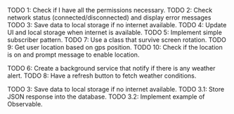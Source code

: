 TODO 1: Check if I have all the permissions necessary.
TODO 2: Check network status (connected/disconnected) and display error messages
TODO 3: Save data to local storage if no internet available.
TODO 4: Update UI and local storage when internet is available.
TODO 5: Implement simple subscriber pattern.
TODO 7: Use a class that survive screen rotation.
TODO 9: Get user location based on gps position.
TODO 10: Check if the location is on and prompt message to enable location.

TODO 6: Create a background service that notify if there is any weather alert.
TODO 8: Have a refresh button to fetch weather conditions.

TODO 3: Save data to local storage if no internet available.
TODO 3.1: Store JSON response into the database.
TODO 3.2: Implement example of Observable.
